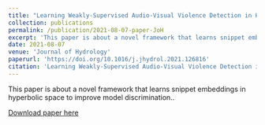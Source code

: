 ```yaml
---
title: "Learning Weakly-Supervised Audio-Visual Violence Detection in Hyperbolic Space"
collection: publications
permalink: /publication/2021-08-07-paper-JoH
excerpt: 'This paper is about a novel framework that learns snippet embeddings in hyperbolic space to improve model discrimination.'
date: 2021-08-07
venue: 'Journal of Hydrology'
paperurl: 'https://doi.org/10.1016/j.jhydrol.2021.126816'
citation: 'Learning Weakly-Supervised Audio-Visual Violence Detection in Hyperbolic Space, Xiaogang Peng, Hao Wen, Yikai Luo*, Xiao Zhou, Keyang Yu, Yigang Wang, Zizhao Wu '
---
```

This paper is about a novel framework that learns snippet embeddings in hyperbolic space to improve model discrimination.. 

[Download paper here](http://zejiang-unsw.github.io/files/Jiang-JoH-2021.pdf)

